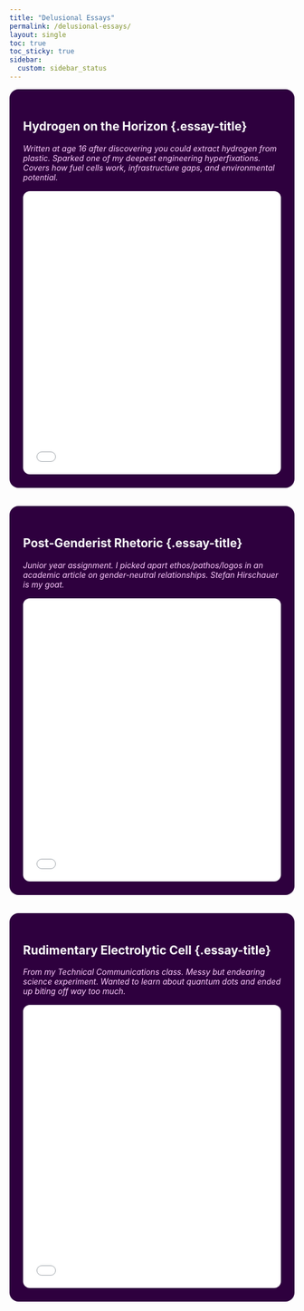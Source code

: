 ```yaml
---
title: "Delusional Essays"
permalink: /delusional-essays/
layout: single
toc: true
toc_sticky: true
sidebar:
  custom: sidebar_status
---
```


<style>
.essay-grid {
  display: flex;
  flex-wrap: wrap;
  gap: 2rem;
  justify-content: center;
}

.essay-block {
  background-color: #2e003e;
  color: white;
  border-radius: 1rem;
  padding: 1.5rem;
  max-width: 600px;
  flex: 1 1 400px;
  box-sizing: border-box;
}

h2.essay-title {
  font-size: 1.5rem;
  font-weight: bold;
  margin-bottom: 0.5rem;
}

.essay-meta {
  font-style: italic;
  color: #ffccff;
  margin-bottom: 1rem;
}

iframe {
  width: 100%;
  height: 500px;
  border: none;
  border-radius: 0.75rem;
}
</style>

<div class="essay-grid">

<div class="essay-block">
  
## Hydrogen on the Horizon {.essay-title}

<div class="essay-meta">
Written at age 16 after discovering you could extract hydrogen from plastic. Sparked one of my deepest engineering hyperfixations. Covers how fuel cells work, infrastructure gaps, and environmental potential.
</div>

<iframe src="/assets/essays/hydrogen-onthe-horizon.pdf"></iframe>

</div>

<div class="essay-block">

## Post-Genderist Rhetoric {.essay-title}

<div class="essay-meta">
Junior year assignment. I picked apart ethos/pathos/logos in an academic article on gender-neutral relationships. Stefan Hirschauer is my goat.
</div>

<iframe src="/assets/essays/rhetoric_on_postgenderist_relationships.pdf"></iframe>

</div>

<div class="essay-block">

## Rudimentary Electrolytic Cell {.essay-title}

<div class="essay-meta">
From my Technical Communications class. Messy but endearing science experiment. Wanted to learn about quantum dots and ended up biting off way too much.
</div>

<iframe src="/assets/essays/rudimentary-electrolytic-cell.pdf"></iframe>

</div>

</div>
